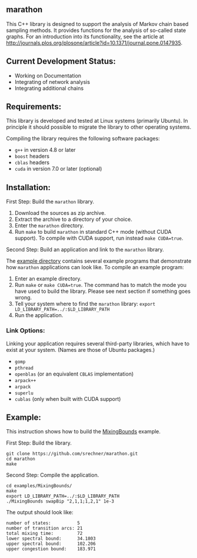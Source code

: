 ## marathon

This C++ library is designed to support the analysis of Markov chain based sampling methods. It provides functions for the analysis of so-called state graphs. For an introduction into its functionality, see the article at http://journals.plos.org/plosone/article?id=10.1371/journal.pone.0147935.

## Current Development Status:
* Working on Documentation
* Integrating of network analysis
* Integrating additional chains

## Requirements:

This library is developed and tested at Linux systems (primarily Ubuntu). In principle it should possible to migrate the library to other operating systems.

Compiling the library requires the following software packages:
 * `g++` in version 4.8 or later
 * `boost` headers 
 * `cblas` headers
 * `cuda` in version 7.0 or later (optional)

## Installation:

First Step: Build the `marathon` library.

1. Download the sources as zip archive.
2. Extract the archive to a directory of your choice.
3. Enter the `marathon` directory.
4. Run `make` to build `marathon` in standard C++ mode (without CUDA support). To compile with CUDA support, run instead `make CUDA=true`.

Second Step: Build an application and link to the `marathon` library.

The [example directory](https://github.com/srechner/marathon/blob/master/examples/) contains several example programs that demonstrate how `marathon` applications can look like. To compile an example program:

1. Enter an example directory.
2. Run `make` or `make CUDA=true`. The command has to match the mode you have used to build the library. Please see next section if something goes wrong.
3. Tell your system where to find the `marathon` library: `export LD_LIBRARY_PATH=../:$LD_LIBRARY_PATH`
4. Run the application.

### Link Options:

Linking your application requires several third-party libraries, which have to exist at your system. (Names are those of Ubuntu packages.)
 * `gomp`
 * `pthread`
 * `openblas` (or an equivalent `CBLAS` implementation)
 * `arpack++`
 * `arpack`
 * `superlu`
 * `cublas`	(only when built with CUDA support)

## Example:

This instruction shows how to build the [MixingBounds](https://github.com/srechner/marathon/blob/master/examples/MixingBounds/) example.

First Step: Build the library.

	git clone https://github.com/srechner/marathon.git
	cd marathon
	make

Second Step: Compile the application.

	cd examples/MixingBounds/
	make
	export LD_LIBRARY_PATH=../:$LD_LIBRARY_PATH
	./MixingBounds swapBip "2,1,1;1,2,1" 1e-3

The output should look like:

	number of states:          5
	number of transition arcs: 21
	total mixing time:         72
	lower spectral bound:      34.1803
	upper spectral bound:      102.206
	upper congestion bound:    183.971

